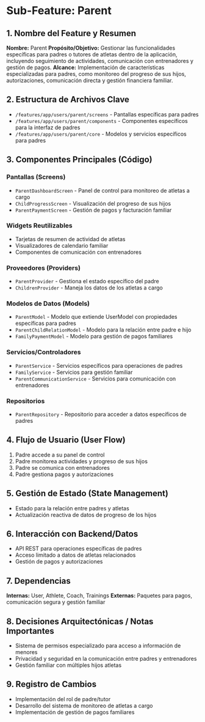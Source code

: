 # Sub-Feature: Parent

## 1. Nombre del Feature y Resumen
**Nombre:** Parent
**Propósito/Objetivo:** Gestionar las funcionalidades específicas para padres o tutores de atletas dentro de la aplicación, incluyendo seguimiento de actividades, comunicación con entrenadores y gestión de pagos.
**Alcance:** Implementación de características especializadas para padres, como monitoreo del progreso de sus hijos, autorizaciones, comunicación directa y gestión financiera familiar.

## 2. Estructura de Archivos Clave
* `/features/app/users/parent/screens` - Pantallas específicas para padres
* `/features/app/users/parent/components` - Componentes específicos para la interfaz de padres
* `/features/app/users/parent/core` - Modelos y servicios específicos para padres

## 3. Componentes Principales (Código)
### Pantallas (Screens)
* `ParentDashboardScreen` - Panel de control para monitoreo de atletas a cargo
* `ChildProgressScreen` - Visualización del progreso de sus hijos
* `ParentPaymentScreen` - Gestión de pagos y facturación familiar

### Widgets Reutilizables
* Tarjetas de resumen de actividad de atletas
* Visualizadores de calendario familiar
* Componentes de comunicación con entrenadores

### Proveedores (Providers)
* `ParentProvider` - Gestiona el estado específico del padre
* `ChildrenProvider` - Maneja los datos de los atletas a cargo

### Modelos de Datos (Models)
* `ParentModel` - Modelo que extiende UserModel con propiedades específicas para padres
* `ParentChildRelationModel` - Modelo para la relación entre padre e hijo
* `FamilyPaymentModel` - Modelo para gestión de pagos familiares

### Servicios/Controladores
* `ParentService` - Servicios específicos para operaciones de padres
* `FamilyService` - Servicios para gestión familiar
* `ParentCommunicationService` - Servicios para comunicación con entrenadores

### Repositorios
* `ParentRepository` - Repositorio para acceder a datos específicos de padres

## 4. Flujo de Usuario (User Flow)
1. Padre accede a su panel de control
2. Padre monitorea actividades y progreso de sus hijos
3. Padre se comunica con entrenadores
4. Padre gestiona pagos y autorizaciones

## 5. Gestión de Estado (State Management)
* Estado para la relación entre padres y atletas
* Actualización reactiva de datos de progreso de los hijos

## 6. Interacción con Backend/Datos
* API REST para operaciones específicas de padres
* Acceso limitado a datos de atletas relacionados
* Gestión de pagos y autorizaciones

## 7. Dependencias
**Internas:** User, Athlete, Coach, Trainings
**Externas:** Paquetes para pagos, comunicación segura y gestión familiar

## 8. Decisiones Arquitectónicas / Notas Importantes
* Sistema de permisos especializado para acceso a información de menores
* Privacidad y seguridad en la comunicación entre padres y entrenadores
* Gestión familiar con múltiples hijos atletas

## 9. Registro de Cambios
* Implementación del rol de padre/tutor
* Desarrollo del sistema de monitoreo de atletas a cargo
* Implementación de gestión de pagos familiares